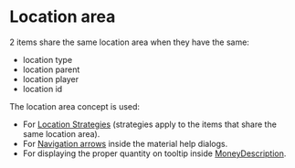 # Location area

2 items share the same location area when they have the same:
- location type
- location parent
- location player
- location id

The location area concept is used:
- For [Location Strategies](TODO) (strategies apply to the items that share the same location area).
- For [Navigation arrows](TODO) inside the material help dialogs.
- For displaying the proper quantity on tooltip inside [MoneyDescription](TODO).